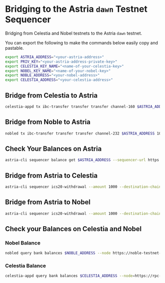 # Bridging to the Astria `dawn` Testnet Sequencer

Bridging from Celestia and Nobel testnets to the Astria `dawn` testnet.

You can export the following to make the commands below easily copy and
pastable.

```bash
export ASTRIA_ADDRESS="<your-astria-address>"
export PRIV_KEY="<your-astria-address-private-key>"
export CELESTIA_KEY_NAME="<name-of-your-celestia-key>"
export NOBEL_KEY_NAME="<name-of-your-nobel-key>"
export NOBLE_ADDRESS="<your-nobel-address>"
export CELESTIA_ADDRESS="<your-celestia-address>"
```

## Bridge from Celestia to Astria

```bash
celestia-appd tx ibc-transfer transfer transfer channel-160 $ASTRIA_ADDRESS 1000000utia --fees=420utia --from $CELESTIA_KEY_NAME --node=https://rpc-mocha.pops.one:443 --chain-id mocha-4
```

## Bridge from Noble to Astria

```bash
nobled tx ibc-transfer transfer transfer channel-232 $ASTRIA_ADDRESS 1000000uusdc --from $NOBEL_KEY_NAME --node https://noble-testnet-rpc.polkachu.com:443 --chain-id grand-1
```

## Check Your Balances on Astria

```bash
astria-cli sequencer balance get $ASTRIA_ADDRESS --sequencer-url https://rpc.sequencer.dawn-1.astria.org/
```

## Bridge from Astria to Celestia

```bash
astria-cli sequencer ics20-withdrawal --amount 1000 --destination-chain-address=$CELESTIA_ADDRESS --source-channel channel-0 --private-key=$PRIV_KEY --sequencer-url=https://rpc.sequencer.dawn-1.astria.org/ --sequencer.chain-id dawn-1 --asset transfer/channel-0/utia --fee-asset transfer/channel-0/utia
```

## Bridge from Astria to Nobel

```bash
astria-cli sequencer ics20-withdrawal --amount 1000 --destination-chain-address=$NOBLE_ADDRESS --source-channel channel-1 --private-key=$PRIV_KEY --sequencer-url=https://rpc.sequencer.dawn-1.astria.org/ --sequencer.chain-id dawn-1 --asset transfer/channel-1/uusdc --fee-asset transfer/channel-0/utia
```

## Check your Balances on Celestia and Nobel

### Nobel Balance

```bash
nobled query bank balances $NOBLE_ADDRESS --node https://noble-testnet-rpc.polkachu.com:443

```

### Celestia Balance

```bash
celestia-appd query bank balances $CELESTIA_ADDRESS --node=https://rpc-mocha.pops.one:443 --chain-id mocha-4

```
